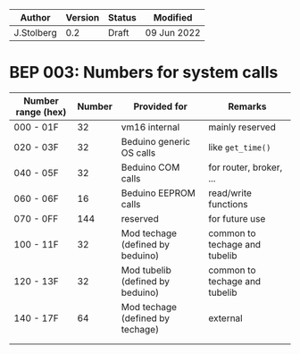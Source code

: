 | Author              | Version | Status   | Modified    |
| ------------------- | ------- | -------- | ----------- |
| J.Stolberg          | 0.2     | Draft    | 09 Jun 2022 |



# BEP 003: Numbers for system calls



| Number range (hex) | Number | Provided for                     | Remarks                       |
| ------------------ | ------ | -------------------------------- | ----------------------------- |
| 000 - 01F          | 32     | vm16 internal                    | mainly reserved               |
| 020 - 03F          | 32     | Beduino generic OS calls         | like `get_time()`             |
| 040 - 05F          | 32     | Beduino COM calls                | for router, broker, ...       |
| 060 - 06F          | 16     | Beduino EEPROM calls             | read/write functions          |
| 070 - 0FF          | 144    | reserved                         | for future use                |
| 100 - 11F          | 32     | Mod techage (defined by beduino) | common to techage and tubelib |
| 120 - 13F          | 32     | Mod tubelib (defined by beduino) | common to techage and tubelib |
| 140 - 17F          | 64     | Mod techage (defined by techage) | external                      |
|                    |        |                                  |                               |
|                    |        |                                  |                               |


